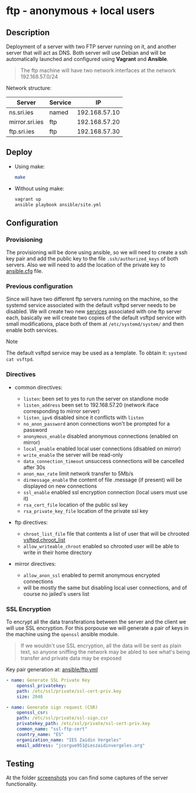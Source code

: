 # ftp - anonymous + local users

## Description
Deployment of a server with two FTP server running on it, and another server that will act as DNS. Both server will use Debian and will be automatically launched and configured using **Vagrant** and **Ansible**.

> The ftp machine will have two network interfaces at the network 192.168.57.0/24 

Network structure:

|     Server     |  Service  |      IP       |
|----------------|-----------| --------------|
| ns.sri.ies     |   named   | 192.168.57.10 |
| mirror.sri.ies |    ftp    | 192.168.57.20 |
| ftp.sri.ies    |    ftp    | 192.168.57.30 |

## Deploy

- Using make: 
    ```bash
    make
    ```
- Without using make: 
    ```bash
    vagrant up
    ansible playbook ansible/site.yml
    ```

## Configuration

### Provisioning
The provisioning will be done using ansible, so we will need to create a ssh key pair and add 
the public key to the file `.ssh/authorized_keys` of both servers. Also we will need to add 
the location of the private key to [ansible.cfg](ansible.cfg) file.

### Previous configuration
Since will have two different ftp servers running on the machine, so the systemd service associated with the 
default vsftpd server needs to be disabled. We will create two new 
[services](files/ftp/systemd/vsftpd-ftp.service) associated with one ftp server each, 
basically we will create two copies of the default vsftpd service with small modifications, place both of 
them at `/etc/systemd/system/` and then enable both services.
> [!NOTE]
> The default vsftpd service may be used as a template. To obtain it: `systemd cat vsftpd`. 

### Directives 
- common directives:
    - `listen`: been set to yes to run the server on standlone mode
    - `listen_address` been set to 192.168.57.20 (network iface corresponding to mirror server)
    - `listen_ipv6` disabled since it conflicts with `listen`
    - `no_anon_password` anon connections won't be prompted for a password
    - `anonymous_enable` disabled anonymous connections (enabled on mirror)
    - `local_enable` enabled local user connections (disabled on mirror)
    - `write_enable` the server will be read-only
    - `data_connection_timeout` unsuccess connections will be cancelled after 30s
    - `anon_max_rate` limit network transfer to 5Mb/s
    - `dirmessage_enable` the content of file .message (if present) will be displayed on new connections
    - `ssl_enable` enabled ssl encryption connection (local users must use it)
    - `rsa_cert_file` location of the public ssl key
    - `rsa_private_key_file` location of the private ssl key

- ftp directives: 
    - `chroot_list_file` file that contents a list of user that will be chrooted [vsftpd.chroot_list](files/ftp/vsftpd.chroot_list)
    - `allow_writeable_chroot` enabled so chrooted user will be able to write in their home directory

- mirror directives: 
    - `allow_anon_ssl` enabled to permit anonymous encrypted connections
    - will be mostly the same but disabling local user connections, and of course no jailed's users list

### SSL Encryption
To encrypt all the data transferations between the server and the client we will use SSL encryption. 
For this porpouse we will generate a pair of keys in the machine using the `openssl` ansible module.

> If we wouldn't use SSL encryption, all the data will be sent as plain text, so anyone sniffing the network
> may be abled to see what's being transfer and private data may be exposed

Key pair generation at: [ansible/ftp.yml](ansible/ftp.yml)
```yaml
- name: Generate SSL Private Key
    openssl_privatekey:
    path: /etc/ssl/private/ssl-cert-priv.key
    size: 2048

- name: Generate sign request (CSR)
    openssl_csr:
    path: /etc/ssl/private/ssl-sign.csr
    privatekey_path: /etc/ssl/private/ssl-cert-priv.key
    common_name: "ssl-ftp-cert"
    country_name: "ES"
    organization_name: "IES Zaidin Vergeles"
    email_address: "jcorgue951@ieszaidinvergeles.org"
```

## Testing

At the folder [screenshots](screenshots) you can find some captures of the server functionality.